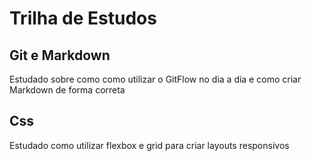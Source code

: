 # Trilha de Estudos

## Git e Markdown

Estudado sobre como como utilizar o GitFlow no dia a dia e como criar Markdown de forma correta

## Css

Estudado como utilizar flexbox e grid para criar layouts responsivos